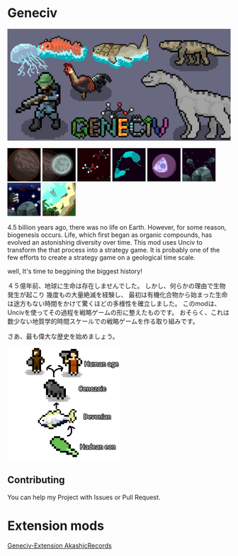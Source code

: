 # Geneciv
![](/preview.png)

![](/extraImages/PlanetEarth.png)
![](/extraImages/Moon.png)
![](/extraImages/OrganicCompound.png)
![](/extraImages/AsexualReproduction.png)
![](/extraImages/Nucleus.png)
![](/extraImages/Jellyfishes.png)
![](/extraImages/FishAges.png)
![](/extraImages/Landing.png)

4.5 billion years ago, there was no life on Earth.
However, for some reason, biogenesis occurs.
Life, which first began as organic compounds, has evolved an astonishing diversity over time.
This mod uses Unciv to transform the that process into a strategy game.
It is probably one of the few efforts to create a strategy game on a geological time scale.

well, It's time to beggining the biggest history!


４５億年前、地球に生命は存在しませんでした。
しかし、何らかの理由で生物発生が起こり
幾度もの大量絶滅を経験し、
最初は有機化合物から始まった生命は途方もない時間をかけて驚くほどの多様性を確立しました。
このmodは、Uncivを使ってその過程を戦略ゲームの形に整えたものです。
おそらく、これは数少ない地質学的時間スケールでの戦略ゲームを作る取り組みです。

さあ、最も偉大な歴史を始めましょう。

![](/extraImages/oldpreview.png)
## Contributing
You can help my Project with Issues or Pull Request.

# Extension mods
[Geneciv-Extension AkashicRecords](https://github.com/hachchch/-Geneciv-Extension-AkashicRecords)
